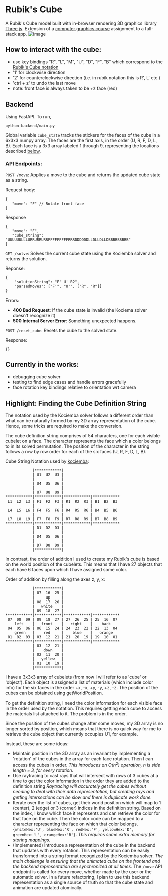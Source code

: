 # Rubik's Cube

A Rubik's Cube model built with in-browser rendering 3D graphics library [Three.js](https://threejs.org/). Extension of a [computer graphics course](https://www.students.cs.ubc.ca/~cs-314) assignment to a full-stack app.
![image](https://github.com/user-attachments/assets/e0486889-1302-4c44-ac9f-89610e887de7)


## How to interact with the cube:
- use key bindings "R", "L", "M", "U", "D", "F", "B" which correspond to the [Rubik's Cube notation](https://ruwix.com/the-rubiks-cube/notation/)
- '1' for clockwise direction
- '2' for counterclockwise direction (i.e. in rubik notation this is R', L' etc.)
- 'ctrl + z' to undo the last move
- note: front face is always taken to be +z face (red)

## Backend
Using FastAPI. To run,
```
python backend/main.py
```

Global variable `cube_state` tracks the stickers for the faces of the cube in a 6x3x3 numpy array. The faces are the first axis, in the order (U, R, F, D, L, B). Each face is a 3x3 array labeled 1 through 9, representing the locations described [below](#highlight-finding-the-cube-definition-string).

### API Endpoints:

`POST /move`: Applies a move to the cube and returns the updated cube state as a string.

Request body:
```
{
   "move": "F" // Rotate front face
}
```
Response
```
{
   "move": "F",
   "cube_string": "UUUUUULLLURRURRURRFFFFFFFFFRRRDDDDDDLLDLLDLLDBBBBBBBBB"
}
```

`GET /solve`: Solves the current cube state using the Kociemba solver and returns the solution.

Reponse:
```
{
    "solutionString": "F' U' R2",
    "parsedMoves": ["F'", "U'", ["R", "R"]]
}
```
Errors:
- **400 Bad Request**: If the cube state is invalid (the Kociema solver doesn't recognize it)
- **500 Internal Server Error**: Something unexpected happens.

`POST /reset_cube`: Resets the cube to the solved state.

Response:
```
{}
```



## Currently in the works:
- debugging cube solver
- testing to find edge cases and handle errors gracefully
- face rotation key bindings relative to orientation wrt camera


## Highlight: Finding the Cube Definition String
The notation used by the Kociemba solver follows a different order than what can be naturally formed by my 3D array representation of the cube. Hence, some tricks are required to make the conversion.

The cube definition string comprises of 54 characters, one for each visible cubelet on a face. The character represents the face which a color belongs to in its solved permutation. The position of the character in the string follows a row by row order for each of the six faces (U, R, F, D, L, B).

Cube String Notation used by [kociemba](https://pypi.org/project/kociemba/):
```
            |************|
            | U1  U2  U3 |
            |            |
            | U4  U5  U6 |
            |            |
            | U7  U8  U9 |
************|************|************|************
 L1  L2  L3 | F1  F2  F3 | R1  R2  R3 | B1  B2  B3 
            |            |            |            
 L4  L5  L6 | F4  F5  F6 | R4  R5  R6 | B4  B5  B6 
            |            |            |            
 L7  L8  L9 | F7  F8  F9 | R7  R8  R9 | B7  B8  B9 
************|************|************|************
            | D1  D2  D3 |
            |            |
            | D4  D5  D6 |
            |            |
            | D7  D8  D9 |
            |************|
```
In contrast, the order of addition I used to create my Rubik's cube is based on the world position of the cubelets. This means that I have 27 objects that each have 6 faces upon which I have assigned some color. 

Order of addition by filling along the axes z, y, x:
```
            |************|
            | 07  16  25 |
            |     up     |
            | 08  17  26 |
            |   white    |
            | 09  18  27 |
************|************|************|************
 07  08  09 | 09  18  27 | 27  26  25 | 25  16  07 
    left    |   front    |   right    |    back    
 04  05  06 | 06  15  24 | 24  23  22 | 22  13  04 
    green   |    red     |    blue    |   orange   
 01  02  03 | 03  12  21 | 21  20  19 | 19  10  01 
************|************|************|************
            | 03  12  21 |
            |    down    |
            | 02  11  20 |
            |   yellow   |
            | 01  10  19 |
            |************|
```

I have a 3x3x3 array of cubelets (from now I will refer to as 'cube' or 'object'). Each object is assigned a list of materials (which include color info) for the six faces in the order +x, -x, +y, -y, +z, -z. The position of the cubes can be obtained using getWorldPosition.

To get the definition string, I need the color information for each visible face in the order used by the notation. This requires getting each cube to access the materials list attached to it. The problem is in the order. 

Since the position of the cubes change after some moves, my 3D array is no longer sorted by position, which means that there is no quick way for me to retrieve the cube object that currently occupies U1, for example.

Instead, these are some ideas:
- Maintain position in the 3D array as an invariant by implementing a 'rotation' of the cubes in the array for each face rotation. Then I can access the cubes in order. *This introduces an $O(n^2)$ operation, n is side length = 3, for every rotation.*
- Use raytracing to cast rays that will intersect with rows of 3 cubes at a time to get the color information in the order they are added to the definition string *Raytracing will accurately get the cubes without needing to deal with their data representation, but creating rays and getting intersections can be slow and there is duplicate work done.*
- Iterate over the list of cubes, get their world position which will map to 1 (center), 2 (edge) or 3 (corner) indices in the definition string. Based on the index, I know which face it represents and can retrieve the color for that face on the cube. Then the color code can be mapped to a character representing the face on which that color belongs.
`{whiteHex:'U', blueHex:'R', redHex:'F', yellowHex:'D', greenHex:'L', orangeHex:'B'}`. *This requires some extra memory for storing mappings.*
- (Implemented) Introduce a representation of the cube in the backend that updates with every rotation. This representation can be easily transformed into a string format recognized by the Kociemba solver. *The main challenge is ensuring that the animated cube on the frontend and the backend representation are synchronized at all times.* The `/move` API endpoint is called for every move, whether made by the user or the automatic solver. In a future refactoring, I plan to use this backend representation as a single source of truth so that the cube state and animation are updated atomically.
